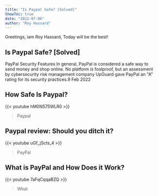 ```yaml
---
title: "Is Paypal Safe? [Solved]"
ShowToc: true 
date: "2022-07-06"
author: "Roy Hassard" 
---
```


Greetings, iam Roy Hassard, Today will be the best!
## Is Paypal Safe? [Solved]
PayPal Security Features In general, PayPal is considered a safe way to send money and shop online. No platform is foolproof, but an assessment by cybersecurity risk management company UpGuard gave PayPal an "A" rating for its security practices.9 Feb 2022

## How Safe Is Paypal?
{{< youtube hM0N575WLR0 >}}
>Paypal

## Paypal review: Should you ditch it?
{{< youtube uGf_jScts_4 >}}
>PayPal

## What is PayPal and How Does it Work?
{{< youtube 7aFqCqqaBZQ >}}
>What 

